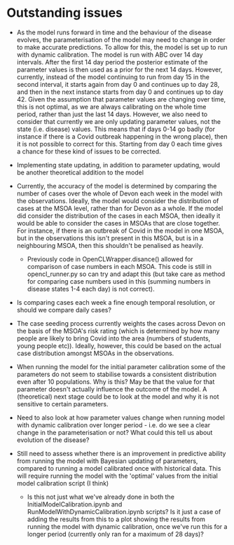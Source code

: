 # Outstanding issues

* As the model runs forward in time and the behaviour of the disease evolves, the parameterisation of the model may need to change in order to make accurate predictions. To allow for this, the model is set up to run with dynamic calibration. The model is run with ABC over 14 day intervals. After the first 14 day period the posterior estimate of the parameter values is then used as a prior for the next 14 days. However, currently, instead of the model continuing to run from day 15 in the second interval, it starts again from day 0 and continues up to day 28, and then in the next instance starts from day 0 and continues up to day 42. Given the assumption that parameter values are changing over time, this is not optimal, as we are always calibrating on the whole time period, rather than just the last 14 days. However, we also need to consider that currently we are only updating parameter values, not the state (i.e. disease) values. This means that if days 0-14 go badly (for instance if there is a Covid outbreak happening in the wrong place), then it is not possible to correct for this. Starting from day 0 each time gives a chance for these kind of issues to be corrected. 

* Implementing state updating, in addition to parameter updating, would be another theoretical addition to the model 

* Currently, the accuracy of the model is determined by comparing the number of cases over the whole of Devon each week in the model with the observations. Ideally, the model would consider the distribution of cases at the MSOA level, rather than for Devon as a whole. If the model did consider the distribution of the cases in each MSOA, then ideally it would be able to consider the cases in MSOAs that are close together. For instance, if there is an outbreak of Covid in the model in one MSOA, but in the observations this isn't present in this MSOA, but is in a neighbouring MSOA, then this shouldn't be penalised as heavily.  
  * Previously code in OpenCLWrapper.disance() allowed for comparison of case numbers in each MSOA. This code is still in opencl_runner.py so can try and adapt this (but take care as method for comparing case numbers used in this (summing numbers in disease states 1-4 each day) is not correct). 

* Is comparing cases each week a fine enough temporal resolution, or should we compare daily cases?

* The case seeding process currently weights the cases across Devon on the basis of the MSOA's risk rating (which is determined by how many people are likely to bring Covid into the area (numbers of students, young people etc)). Ideally, however, this could be based on the actual case distribution amongst MSOAs in the observations. 

* When running the model for the initial parameter calibration some of the parameters do not seem to stabilise towards a consistent distribution even after 10 populations. Why is this? May be that the value for that parameter doesn't actually influence the outcome of the model. A (theoretical) next stage could be to look at the model and why it is not sensitive to certain parameters.

* Need to also look at how parameter values change when running model with dynamic calibration over longer period - i.e. do we see a clear change in the parameterisation or not? What could this tell us about evolution of the disease?

* Still need to assess whether there is an improvement in predictive ability from running the model with Bayesian updating of parameters, compared to running a  model calibrated once with historical data. This will require running the model with the 'optimal' values from the initial model calibration script (I think)
   * Is this not just what we've already done in both the InitialModelCalibration.ipynb and RunModelWithDynamicCalibration.ipynb scripts? Is it just a case of adding     the results from this to a plot showing the results from running the model with dynamic calibration, once we've run this for a longer period (currently only ran   for a maximum of 28 days)?    
